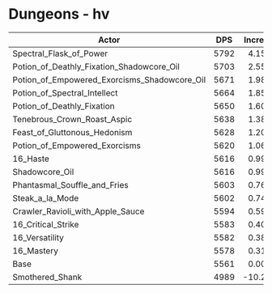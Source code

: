 # Dungeons - hv
| Actor | DPS | Increase |
|---|:---:|:---:|
|Spectral_Flask_of_Power|5792|4.15%|
|Potion_of_Deathly_Fixation_Shadowcore_Oil|5703|2.55%|
|Potion_of_Empowered_Exorcisms_Shadowcore_Oil|5671|1.98%|
|Potion_of_Spectral_Intellect|5664|1.85%|
|Potion_of_Deathly_Fixation|5650|1.60%|
|Tenebrous_Crown_Roast_Aspic|5638|1.38%|
|Feast_of_Gluttonous_Hedonism|5628|1.20%|
|Potion_of_Empowered_Exorcisms|5620|1.06%|
|16_Haste|5616|0.99%|
|Shadowcore_Oil|5616|0.99%|
|Phantasmal_Souffle_and_Fries|5603|0.76%|
|Steak_a_la_Mode|5602|0.74%|
|Crawler_Ravioli_with_Apple_Sauce|5594|0.59%|
|16_Critical_Strike|5583|0.40%|
|16_Versatility|5582|0.38%|
|16_Mastery|5578|0.31%|
|Base|5561|0.00%|
|Smothered_Shank|4989|-10.29%|
